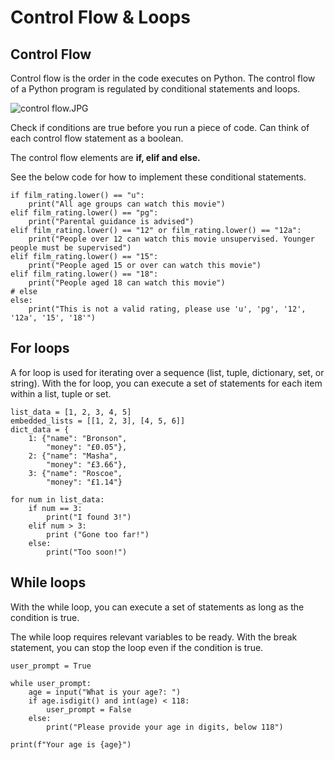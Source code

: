 # Control Flow & Loops

## Control Flow

Control flow is the order in the code executes on Python. The control flow of a Python program is regulated by conditional statements and loops.

![control flow.JPG](..%2F..%2F..%2FPictures%2FDiagrams%2Fcontrol%20flow.JPG)

Check if conditions are true before you run a piece of code. Can think of each control flow statement as a boolean.

The control flow elements are **if, elif and else.**

See the below code for how to implement these conditional statements.

````
if film_rating.lower() == "u":
    print("All age groups can watch this movie")
elif film_rating.lower() == "pg":
    print("Parental guidance is advised")
elif film_rating.lower() == "12" or film_rating.lower() == "12a":
    print("People over 12 can watch this movie unsupervised. Younger people must be supervised")
elif film_rating.lower() == "15":
    print("People aged 15 or over can watch this movie")
elif film_rating.lower() == "18":
    print("People aged 18 can watch this movie")
# else
else:
    print("This is not a valid rating, please use 'u', 'pg', '12', '12a', '15', '18'")
````

## For loops

A for loop is used for iterating over a sequence (list, tuple, dictionary, set, or string).
With the for loop, you can execute a set of statements for each item within a list, tuple or set. <br>


````
list_data = [1, 2, 3, 4, 5]
embedded_lists = [[1, 2, 3], [4, 5, 6]]
dict_data = {
    1: {"name": "Bronson",
        "money": "£0.05"},
    2: {"name": "Masha",
        "money": "£3.66"},
    3: {"name": "Roscoe",
        "money": "£1.14"}
````
````
for num in list_data:
    if num == 3:
        print("I found 3!")
    elif num > 3:
        print ("Gone too far!")
    else:
        print("Too soon!")
````

## While loops

With the while loop, you can execute a set of statements as long as the condition is true.

The while loop requires relevant variables to be ready. With the break statement, you can stop the loop even if the condition is true.

````
user_prompt = True

while user_prompt:
    age = input("What is your age?: ")
    if age.isdigit() and int(age) < 118:
        user_prompt = False
    else:
        print("Please provide your age in digits, below 118")

print(f"Your age is {age}")
````
